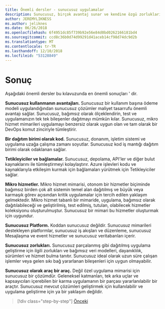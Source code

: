 ```yaml
---
title: Önemli dersler - sunucusuz uygulamalar
description: Sunucusuz, birçok avantaj sunar ve kendine özgü zorlukları vardır. Bu kılavuzu önemli dersler özeti.
author: JEREMYLIKNESS
ms.author: jeliknes
ms.date: 06/26/2018
ms.openlocfilehash: 6f4951dc85f739b92e56e84d0bd0262166181bd4
ms.sourcegitcommit: ccd8c36b0d74d99291d41aceb14cf98d74dc9d2b
ms.translationtype: MT
ms.contentlocale: tr-TR
ms.lasthandoff: 12/10/2018
ms.locfileid: "53128849"
---
```

# <a name="conclusion"></a>Sonuç

Aşağıdaki önemli dersler bu kılavuzunda en önemli sonuçları ' dir.

**Sunucusuz kullanmanın avantajları.** Sunucusuz bir kullanım başına ödeme modeli uygulandığından sunucusuz çözümler maliyet tasarrufu önemli avantajı sağlar. Sunucusuz, bağımsız olarak ölçeklendirin, test ve uygulamanızın tek tek bileşenler dağıtmayı mümkün kılar. Sunucusuz, mikro hizmet mimarileri uygulamayı benzersiz olarak uygun olan ve tam olarak bir DevOps komut zinciriyle tümleştirir.

**Bir dağıtım birimi olarak kod.** Sunucusuz, donanım, işletim sistemi ve uygulama uzağa çalışma zamanı soyutlar. Sunucusuz kod iş mantığı dağıtım birimi olarak odaklanan sağlar.

**Tetikleyiciler ve bağlamalar.** Sunucusuz, depolama, API'ler ve diğer bulut kaynaklarını ile tümleştirmeyi kolaylaştırır. Azure işlevleri kodu ve kaynaklarıyla etkileşim kurmak için bağlamaları yürütmek için Tetikleyiciler sağlar.

**Mikro hizmetler.** Mikro hizmet mimarisi, otonom bir hizmetler biçiminde bağımsız birden çok alt sistemin temel alan dağıtılmış ve büyük veya karmaşık görev açısından kritik uygulamalar için tercih edilen yaklaşım gelmektedir. Mikro hizmet tabanlı bir mimaride, uygulama, bağımsız olarak dağıtılabileceği ve geliştirilmiş, test edilmiş, tutulan, olabilecek hizmetler koleksiyonu oluşturulmuştur. Sunucusuz bir mimari bu hizmetler oluşturmak için uygundur.

**Sunucusuz Platform.** Koddan sunucusuz değildir. Sunucusuz mimarileri destekleyen platformlar, sunucusuz iş akışları ve düzenleme, sunucusuz Mesajlaşma ve event hizmetler ve sunucusuz veritabanları içerir.

**Sunucusuz zorlukları.** Sunucusuz parçalanmış gibi dağıtılmış uygulama geliştirme için ilgili zorlukları ve bağımsız veri modelleri, dayanıklılık, sürümleri ve hizmet bulma tanıtır. Sunucusuz ideal olarak uzun süre çalışan işlemler veya gelen sıkı bağ yararlanan bileşenleri için uygun olmayabilir.

**Sunucusuz olarak araç bir araç.** Değil özel uygulama mimarisi için sunucusuz bir çözümdür. Geleneksel katmanları, tek arka uçlar ve kapsayıcıları içerebilen bir karma uygulamanın bir parçası yararlanılabilir bir araçtır. Sunucusuz mevcut çözümleri geliştirmek için kullanılabilir ve uygulama geliştirme için ya bir yaklaşım değildir.

>[!div class="step-by-step"]
>[Önceki](serverless-business-scenarios.md)